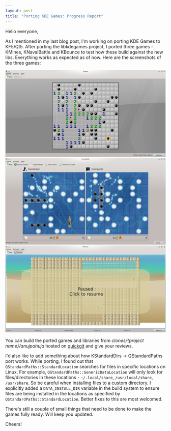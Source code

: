 ```yaml
---
layout: post
title: "Porting KDE Games: Progress Report"
---
```


Hello everyone,

As I mentioned in my last blog post, I'm working on porting KDE Games to KF5/Qt5. After porting the libkdegames project, I ported three games - KMines, KNavalBattle and KBounce to test how these build against the new libs. Everything works as expected as of now. Here are the screenshots of the three games:

![KMines](/public/images/kmines.png)
![KNavalBattle](/public/images/navalbattle.png)
![KBounce](/public/images/kbounce.png)

You can build the ported games and libraries from _clones/{project name}/anujpahuja_ hosted on [quickgit](http://quickgit.kde.org) and give your reviews.

I'd also like to add something about how KStandardDirs -> QStandardPaths port works. While porting, I found out that `QStandardPaths::StandardLocation` searches for files in specific locations on Linux. For example, `QStandardPaths::GenericDataLocation` will only look for files/directories in these locations - `~/.local/share`, `/usr/local/share`, `/usr/share`. So be careful when installing files to a custom directory. I explicitly added a `DATA_INSTALL_DIR` variable in the build system to ensure files are being installed in the locations as specified by `QStandardPaths::StandardLocation`. Better fixes to this are most welcomed.

There's still a couple of small things that need to be done to make the games fully ready. Will keep you updated.

Cheers!
